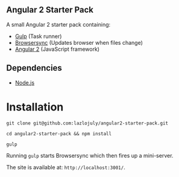 ## Angular 2 Starter Pack

A small Angular 2 starter pack containing:

* [Gulp](http://gulpjs.com/) (Task runner)
* [Browsersync](https://www.browsersync.io) (Updates browser when files change)
* [Angular 2](https://angular.io/docs/js/latest/) (JavaScript framework)

## Dependencies

* [Node.js](https://nodejs.org/en/)

# Installation

```
git clone git@github.com:lazlojuly/angular2-starter-pack.git

cd angular2-starter-pack && npm install

gulp
```

Running `gulp` starts Browsersync which then fires up a mini-server.

The site is available at: `http://localhost:3001/`.

